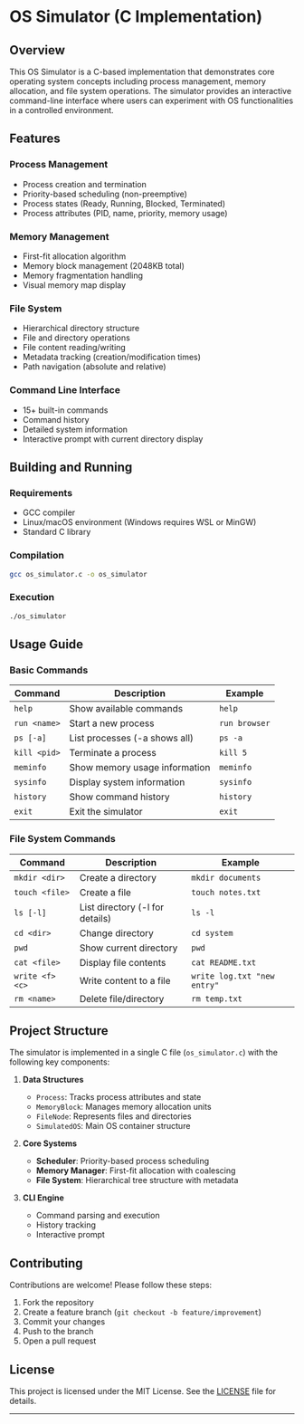 # OS Simulator (C Implementation)

## Overview

This OS Simulator is a C-based implementation that demonstrates core operating system concepts including process management, memory allocation, and file system operations. The simulator provides an interactive command-line interface where users can experiment with OS functionalities in a controlled environment.

## Features

### Process Management
- Process creation and termination
- Priority-based scheduling (non-preemptive)
- Process states (Ready, Running, Blocked, Terminated)
- Process attributes (PID, name, priority, memory usage)

### Memory Management
- First-fit allocation algorithm
- Memory block management (2048KB total)
- Memory fragmentation handling
- Visual memory map display

### File System
- Hierarchical directory structure
- File and directory operations
- File content reading/writing
- Metadata tracking (creation/modification times)
- Path navigation (absolute and relative)

### Command Line Interface
- 15+ built-in commands
- Command history
- Detailed system information
- Interactive prompt with current directory display

## Building and Running

### Requirements
- GCC compiler
- Linux/macOS environment (Windows requires WSL or MinGW)
- Standard C library

### Compilation
```bash
gcc os_simulator.c -o os_simulator
```

### Execution
```bash
./os_simulator
```

## Usage Guide

### Basic Commands
| Command          | Description                            | Example                     |
|------------------|----------------------------------------|-----------------------------|
| `help`           | Show available commands                | `help`                      |
| `run <name>`     | Start a new process                    | `run browser`               |
| `ps [-a]`        | List processes (-a shows all)          | `ps -a`                     |
| `kill <pid>`     | Terminate a process                    | `kill 5`                    |
| `meminfo`        | Show memory usage information          | `meminfo`                   |
| `sysinfo`        | Display system information             | `sysinfo`                   |
| `history`        | Show command history                   | `history`                   |
| `exit`           | Exit the simulator                     | `exit`                      |

### File System Commands
| Command          | Description                            | Example                     |
|------------------|----------------------------------------|-----------------------------|
| `mkdir <dir>`    | Create a directory                     | `mkdir documents`           |
| `touch <file>`   | Create a file                          | `touch notes.txt`           |
| `ls [-l]`        | List directory (-l for details)        | `ls -l`                     |
| `cd <dir>`       | Change directory                       | `cd system`                 |
| `pwd`            | Show current directory                 | `pwd`                       |
| `cat <file>`     | Display file contents                  | `cat README.txt`            |
| `write <f> <c>`  | Write content to a file                | `write log.txt "new entry"` |
| `rm <name>`      | Delete file/directory                  | `rm temp.txt`               |

## Project Structure

The simulator is implemented in a single C file (`os_simulator.c`) with the following key components:

1. **Data Structures**
   - `Process`: Tracks process attributes and state
   - `MemoryBlock`: Manages memory allocation units
   - `FileNode`: Represents files and directories
   - `SimulatedOS`: Main OS container structure

2. **Core Systems**
   - **Scheduler**: Priority-based process scheduling
   - **Memory Manager**: First-fit allocation with coalescing
   - **File System**: Hierarchical tree structure with metadata

3. **CLI Engine**
   - Command parsing and execution
   - History tracking
   - Interactive prompt

## Contributing

Contributions are welcome! Please follow these steps:
1. Fork the repository
2. Create a feature branch (`git checkout -b feature/improvement`)
3. Commit your changes
4. Push to the branch
5. Open a pull request

## License

This project is licensed under the MIT License. See the [LICENSE](LICENSE) file for details.

---
